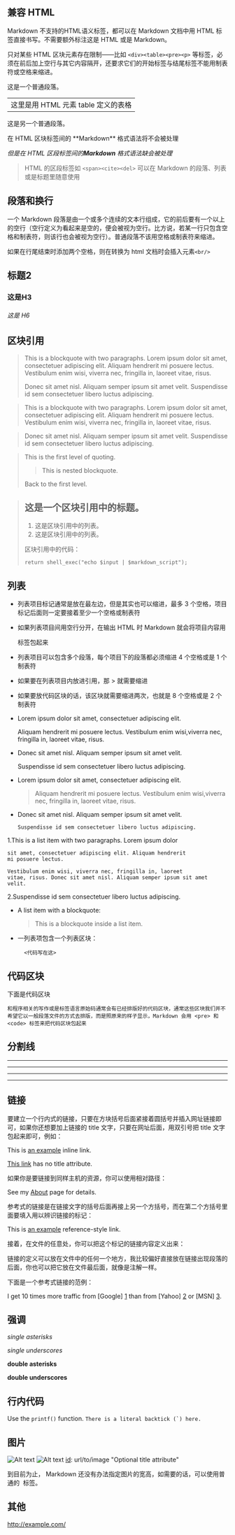 ## 兼容 HTML
Markdown 不支持的HTML语义标签，都可以在 Markdown 文档中用 HTML 标签直接书写。不需要额外标注这是 HTML 或是 Markdown。

只对某些 HTML 区块元素存在限制――比如 `<div><table><pre><p>` 等标签，必须在前后加上空行与其它内容隔开，还要求它们的开始标签与结尾标签不能用制表符或空格来缩进。

这是一个普通段落。

<table>
    <tr>
        <td>这里是用 HTML 元素 table 定义的表格</td>
    </tr>
</table>

这是另一个普通段落。

<p>在 HTML 区块标签间的 **Markdown** 格式语法将不会被处理</p>

<em>但是在 HTML 区段标签间的**Markdown** 格式语法缺会被处理</em>

> HTML 的区段标签如 `<span><cite><del>` 可以在 Markdown 的段落、列表或是标题里随意使用


## 段落和换行
一个 Markdown 段落是由一个或多个连续的文本行组成，它的前后要有一个以上的空行（空行定义为看起来是空的，便会被视为空行。比方说，若某一行只包含空格和制表符，则该行也会被视为空行）。普通段落不该用空格或制表符来缩进。

如果在行尾结束时添加两个空格，则在转换为 html 文档时会插入元素`<br/>`  

## 标题2
### 这是H3
###### 这是 H6

## 区块引用
> This is a blockquote with two paragraphs. Lorem ipsum dolor sit amet,
> consectetuer adipiscing elit. Aliquam hendrerit mi posuere lectus.
> Vestibulum enim wisi, viverra nec, fringilla in, laoreet vitae, risus.
> 
> Donec sit amet nisl. Aliquam semper ipsum sit amet velit. Suspendisse
> id sem consectetuer libero luctus adipiscing.

> This is a blockquote with two paragraphs. Lorem ipsum dolor sit amet,
consectetuer adipiscing elit. Aliquam hendrerit mi posuere lectus.
Vestibulum enim wisi, viverra nec, fringilla in, laoreet vitae, risus.

> Donec sit amet nisl. Aliquam semper ipsum sit amet velit. Suspendisse
id sem consectetuer libero luctus adipiscing.


> This is the first level of quoting.
>
> > This is nested blockquote.
>
> Back to the first level.


> ## 这是一个区块引用中的标题。
> 
> 1.   这是区块引用中的列表。
> 2.   这是区块引用中的列表。
> 
> 区块引用中的代码：
> 
>     return shell_exec("echo $input | $markdown_script");

## 列表
* 列表项目标记通常是放在最左边，但是其实也可以缩进，最多 3 个空格，项目标记后面则一定要接着至少一个空格或制表符
* 如果列表项目间用空行分开，在输出 HTML 时 Markdown 就会将项目内容用 <p> 标签包起来
* 列表项目可以包含多个段落，每个项目下的段落都必须缩进 4 个空格或是 1 个制表符
* 如果要在列表项目内放进引用，那 > 就需要缩进
* 如果要放代码区块的话，该区块就需要缩进两次，也就是 8 个空格或是 2 个制表符


*   Lorem ipsum dolor sit amet, consectetuer adipiscing elit.

    Aliquam hendrerit mi posuere lectus. Vestibulum enim wisi,viverra nec, fringilla in, laoreet vitae, risus.

*   Donec sit amet nisl. Aliquam semper ipsum sit amet velit.
    
	Suspendisse id sem consectetuer libero luctus adipiscing.
    
*   Lorem ipsum dolor sit amet, consectetuer adipiscing elit.
	> Aliquam hendrerit mi posuere lectus. Vestibulum enim wisi,viverra nec, fringilla in, laoreet vitae, risus.

*   Donec sit amet nisl. Aliquam semper ipsum sit amet velit.

		Suspendisse id sem consectetuer libero luctus adipiscing.

1.This is a list item with two paragraphs. Lorem ipsum dolor

    sit amet, consectetuer adipiscing elit. Aliquam hendrerit
    mi posuere lectus.

    Vestibulum enim wisi, viverra nec, fringilla in, laoreet
    vitae, risus. Donec sit amet nisl. Aliquam semper ipsum sit amet velit.

2.Suspendisse id sem consectetuer libero luctus adipiscing.

* A list item with a blockquote:

	> This is a blockquote
    > inside a list item.
    
* 一列表项包含一个列表区块：

        <代码写在这>


## 代码区块
下面是代码区块
    
    和程序相关的写作或是标签语言原始码通常会有已经排版好的代码区块，通常这些区块我们并不希望它以一般段落文件的方式去排版，而是照原来的样子显示，Markdown 会用 <pre> 和 <code> 标签来把代码区块包起来

## 分割线

***

* * *

----

- - -

## 链接
要建立一个行内式的链接，只要在方块括号后面紧接着圆括号并插入网址链接即可，如果你还想要加上链接的 title 文字，只要在网址后面，用双引号把 title 文字包起来即可，例如：

This is [an example](http://example.com/ "Title") inline link.

[This link](http://example.net/) has no title attribute.

如果你是要链接到同样主机的资源，你可以使用相对路径：

See my [About](/about/) page for details.

参考式的链接是在链接文字的括号后面再接上另一个方括号，而在第二个方括号里面要填入用以辨识链接的标记：

This is [an example][id] reference-style link.

接着，在文件的任意处，你可以把这个标记的链接内容定义出来：

[id]: http://example.com/  "Optional Title Here"


链接的定义可以放在文件中的任何一个地方，我比较偏好直接放在链接出现段落的后面，你也可以把它放在文件最后面，就像是注解一样。

下面是一个参考式链接的范例：

I get 10 times more traffic from [Google] [1] than from
[Yahoo] [2] or [MSN] [3].

  [1]: http://google.com/        "Google"
  [2]: http://search.yahoo.com/  "Yahoo Search"
  [3]: http://search.msn.com/    "MSN Search"
  
## 强调
*single asterisks*

_single underscores_

**double asterisks**

__double underscores__

## 行内代码
Use the `printf()` function.
``There is a literal backtick (`) here.``

## 图片
![Alt text](/path/to/img.jpg "Optional title")
![Alt text][id]
[id]: url/to/image  "Optional title attribute"

到目前为止， Markdown 还没有办法指定图片的宽高，如需要的话，可以使用普通的 <img> 标签。

## 其他
<http://example.com/>

